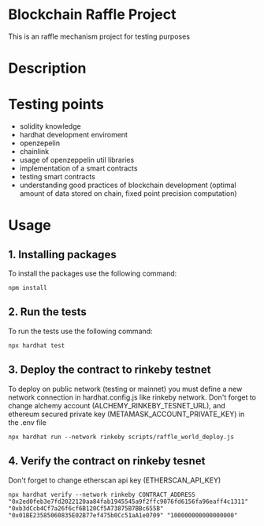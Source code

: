 # Blockchain Raffle Project

This is an raffle mechanism project for testing purposes

# Description


# Testing points
* solidity knowledge
* hardhat development enviroment
* openzepelin
* chainlink
* usage of openzeppelin util libraries
* implementation of a smart contracts
* testing smart contracts
* understanding good practices of blockchain development (optimal amount of data stored on chain, fixed point precision computation)

# Usage

## 1. Installing packages
To install the packages use the following command:
```shell
npm install
```

## 2. Run the tests
To run the tests use the following command:
```shell
npx hardhat test
```
## 3. Deploy the contract to rinkeby testnet
To deploy on public network (testing or mainnet) you must define a new network connection in hardhat.config.js like rinkeby network. Don't forget to change alchemy account (ALCHEMY_RINKEBY_TESNET_URL), and ethereum secured private key (METAMASK_ACCOUNT_PRIVATE_KEY) in the .env file

```shell
npx hardhat run --network rinkeby scripts/raffle_world_deploy.js
```

## 4. Verify the contract on rinkeby tesnet
Don't forget to change etherscan api key (ETHERSCAN_API_KEY)
```shell
npx hardhat verify --network rinkeby CONTRACT_ADDRESS  "0x2ed0feb3e7fd2022120aa84fab1945545a9f2ffc9076fd6156fa96eaff4c1311" "0xb3dCcb4Cf7a26f6cf6B120Cf5A73875B7BBc655B" "0x01BE23585060835E02B77ef475b0Cc51aA1e0709" "100000000000000000" 
```
